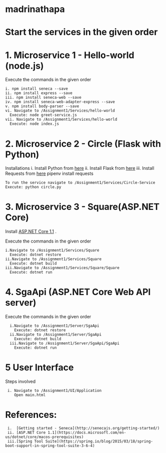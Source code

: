 # madrinathapa

# Start the services in the given order

# 1. Microservice 1 - Hello-world (node.js)
  
  Execute the commands in the given order
  
    i. npm install seneca --save
    ii. npm install express --save
    iii. npm install seneca-web --save
    iv. npm install seneca-web-adapter-express --save
    v. npm install body-parser --save
    vi. Navigate to /Assignment1/Services/hello-world
      Execute: node greet-service.js
    vii. Navigate to /Assignment1/Services/hello-world
      Execute: node index.js   

# 2. Microservice 2 - Circle (Flask with Python)

   Installations
    i. Install Python from [here](https://www.python.org/downloads/)
    ii. Install Flask from [here](http://flask.pocoo.org/docs/0.12/installation/)
    iii. Install Requests from [here](http://docs.python-requests.org/en/master/user/install/)
         pipenv install requests
    
    To run the service navigate to /Assignment1/Services/Circle-Service
    Execute: python circle.py

# 3. Microservice 3 - Square(ASP.NET Core)

  Install [ASP.NET Core 1.1](https://github.com/dotnet/core/blob/master/release-notes/download-archive.md) . 
  
   Execute the commands in the given order
  
    i.Navigate to /Assignment1/Services/Square
      Execute: dotnet restore
    ii.Navigate to /Assignment1/Services/Square
      Execute: dotnet build
    iii.Navigate to /Assignment1/Services/Square/Square
      Execute: dotnet run

# 4. SgaApi (ASP.NET Core Web API server)
   
   Execute the commands in the given order

      i.Navigate to /Assignment1/Server/SgaApi
        Execute: dotnet restore
      ii.Navigate to /Assignment1/Server/SgaApi
        Execute: dotnet build
      iii.Navigate to /Assignment1/Server/SgaApi/SgaApi
        Execute: dotnet run

# 5 User Interface
  
   Steps involved
   
     i. Navigate to /Assignment1/UI/Application
        Open main.html

# References: 

     i.  [Getting started - Seneca](http://senecajs.org/getting-started/)
     ii. [ASP.NET Core 1.1](https://docs.microsoft.com/en-us/dotnet/core/macos-prerequisites)
     iii.[Spring Tool Suite](https://spring.io/blog/2015/03/18/spring-boot-support-in-spring-tool-suite-3-6-4)
